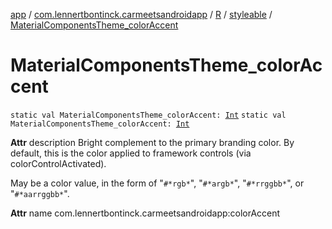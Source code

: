 [app](../../../index.md) / [com.lennertbontinck.carmeetsandroidapp](../../index.md) / [R](../index.md) / [styleable](index.md) / [MaterialComponentsTheme_colorAccent](./-material-components-theme_color-accent.md)

# MaterialComponentsTheme_colorAccent

`static val MaterialComponentsTheme_colorAccent: `[`Int`](https://kotlinlang.org/api/latest/jvm/stdlib/kotlin/-int/index.html)
`static val MaterialComponentsTheme_colorAccent: `[`Int`](https://kotlinlang.org/api/latest/jvm/stdlib/kotlin/-int/index.html)

**Attr**
description Bright complement to the primary branding color. By default, this is the color applied to framework controls (via colorControlActivated).

May be a color value, in the form of "`#*rgb*`", "`#*argb*`", "`#*rrggbb*`", or "`#*aarrggbb*`".

**Attr**
name com.lennertbontinck.carmeetsandroidapp:colorAccent

